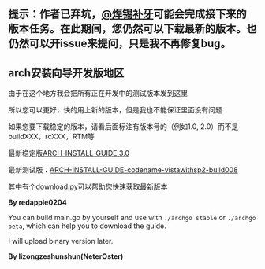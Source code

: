 ## 提示：作者已弃坑，[@焊锡补牙](http://tieba.baidu.com/home/main/?un=%E7%84%8A%E9%94%A1%E8%A1%A5%E7%89%99&ie=utf-8&fr=frs)可能会完成接下来的版本任务。在此期间，您仍然可以下载最新的版本。也仍然可以开issue来提问，只是我不再修复bug。

## arch安装向导开发版地区

由于在这个地方我会把所有正在开发中的测试版本发到这里

所以您可以更好，快的用上新的版本，但是我也不能保证里面没有问题

如果您要下载稳定的版本，请看后面标注有版本号的（例如1.0, 2.0）而不是buildXXX，rcXXX，RTM等

最新稳定版[ARCH-INSTALL-GUIDE 3.0](https://github.com/redapple0204/my-boring-python/blob/master/ARCH-INSTALL-GUIDE/ARCH-INSTALL-GUIDE3.0.doc?raw=true)

最新测试版：[ARCH-INSTALL-GUIDE-codename-vistawithsp2-build008](https://github.com/redapple0204/my-boring-python/blob/master/ARCH-INSTALL-GUIDE/ARCH-INSTALL-GUIDE-code-name-vistawithsp2-build-008.doc?raw=true)

其中有个download.py可以帮助您快速获取最新版本

**By redapple0204**

You can build main.go by yourself and use with `./archgo stable` or `./archgo beta`, which can help you to download the guide.

I will upload binary version later.

**By lizongzeshunshun(NeterOster)**
